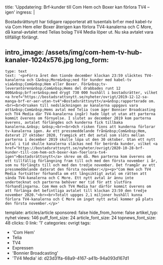 title: 'Uppdatering: Brf-kunder till Com Hem och Boxer kan förlora TV4 – igen'
ingress: |
  <p>Bostadsrättsnytt har tidigare rapporterat att tusentals brf:er med kabel-tv via Com Hem eller Boxer återigen kan förlora TV4-kanalerna och C More, då kanal-avtalet med Telias bolag TV4 Media löper ut. Nu ska avtalet vara tillfälligt förlängt.
  </p>
  
intro_image: /assets/img/com-hem-tv-hub-kanaler-1024x576.jpg
long_form:
  -
    type: text
    text: '<p>Förra året den tionde december klockan 23:59 släcktes TV4-kanalerna och C&nbsp;More&nbsp;ned för kunder med kabel-tv via&nbsp;Com&nbsp;Hem eller Boxer. För&nbsp;tv-leverantören&nbsp;Com&nbsp;Hems del drabbades runt 12 000&nbsp;brf:er&nbsp;med drygt 730 000 hushåll i bostadsrätter, vilket <a href="https://bostadsrattsnytt.se/nyheter/ovrigt/2019-12-12-sa-manga-brf-er-aer-utan-tv4">Bostadsrättsnytt</a>&nbsp;rapporterade om.<br><br>Orsaken till nedsläckningen av kanalerna uppgavs vara att&nbsp;Com&nbsp;Hems avtal med Telia (som äger Bonnier Broadcasting och TV4 Media där TV4-kanalerna ingår) hade löpt ut utan att parterna kommit överens om förnyelse. I slutet av december 2019 kom parterna överens, avtalet förlängdes och kunderna fick tillbaka kanalerna.&nbsp; &nbsp;<br><br>Och risken finns att kunderna förlorar tv-kanalerna igen. Av ett pressmeddelande från&nbsp;Com&nbsp;Hem, daterat 27 oktober 2020, framgick att det avtal som slöts mellan parterna i december 2019 skulle löpa ut den 30 oktober. Utan ett nytt avtal i tid skulle kanalerna släckas ned för berörda kunder, vilket <a href="https://bostadsrattsnytt.se/nyheter/ovrigt/2020-10-28-brf-kunder-till-com-hem-och-boxer-kan-foerlora-tv4-igen">Bostadsrättsnytt</a> skrev om då. Men parterna kom överens om ett tillfällig förlängning fram till och med den första november i år, som nu förlängts till och med den tredje november. Det framgår av ett pressmeddelande daterat den första november:</p><p>"Com Hem och TV4 Media fortsätter förhandla om ett långsiktigt avtal om rätten att sända TV4-kanalerna och C More. Ett nytt avtal är ännu inte undertecknat och parterna behöver mer tid för att slutföra förhandlingarna. Com Hem och TV4 Media har därför kommit överens om att förlänga det befintliga avtalet till klockan 23:59 den tredje november 2020."<br><br>Totalt uppges 2,1 miljoner hushåll kunna förlora TV4-kanalerna och C More om inget nytt avtal kommer på plats den första november.</p>'
template: articles/article
sponsored: false
hide_from_home: false
artikel_typ: nyhet
views: 146
puff_font_size: 24
article_font_size: 24
topnews_font_size: 48
clicks: 0
link: '1'
categories: ovrigt
tags:
  - 'Com Hem'
  - Telia
  - TV4
  - Expressen
  - 'Bonnier Broadcasting'
  - 'TV4 Media'
id: d23d31fa-68a9-4167-a41b-94a093d167d1
